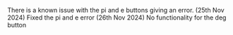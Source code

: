 There is a known issue with the pi and e buttons giving an error. (25th Nov 2024)
Fixed the pi and e error (26th Nov 2024)
No functionality for the deg button

